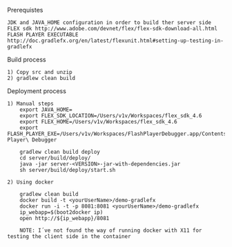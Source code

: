 Prerequistes

	JDK and JAVA_HOME configuration in order to build ther server side
	FLEX sdk http://www.adobe.com/devnet/flex/flex-sdk-download-all.html
	FLASH PLAYER EXECUTABLE http://doc.gradlefx.org/en/latest/flexunit.html#setting-up-testing-in-gradlefx

Build process

	1) Copy src and unzip 
	2) gradlew clean build

Deployment process

	1) Manual steps
		export JAVA_HOME=
		export FLEX_SDK_LOCATION=/Users/v1v/Workspaces/flex_sdk_4.6
		export FLEX_HOME=/Users/v1v/Workspaces/flex_sdk_4.6
		export FLASH_PLAYER_EXE=/Users/v1v/Workspaces/FlashPlayerDebugger.app/Contents/MacOS/Flash\ Player\ Debugger

		gradlew clean build deploy
		cd server/build/deploy/
		java -jar server-<VERSION>-jar-with-dependencies.jar
		sh server/build/deploy/start.sh

	2) Using docker

		gradlew clean build
		docker build -t <yourUserName>/demo-gradlefx
		docker run -i -t -p 8081:8081 <yourUserName>/demo-gradlefx
		ip_webapp=$(boot2docker ip)
		open http://${ip_webapp}/8081

		NOTE: I´ve not found the way of running docker with X11 for testing the client side in the container



